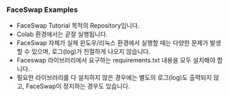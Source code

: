 ### FaceSwap Examples

* FaceSwap Tutorial 목적의 Repository입니다.
* Colab 환경에서는 곧잘 실행됩니다.
* FaceSwap 자체가 실제 윈도우/리눅스 환경에서 실행할 때는 다양한 문제가 발생할 수 있으며, 로그(log)가 친절하게 나오지 않습니다.
* Faceswap 라이브러리에서 요구하는 requirements.txt 내용을 모두 설치해야 합니다.
* 필요한 라이브러리를 다 설치하지 않은 경우에는 별도의 로그(log)도 출력되지 않고, FaceSwap이 정지하는 경우도 있습니다.
